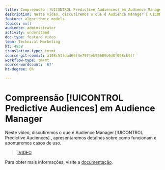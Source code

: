 ```yaml
---
title: Compreensão [!UICONTROL Predictive Audiences] em Audience Manager
description: Neste vídeo, discutiremos o que é Audience Manager [!UICONTROL Predictive Audiences] , apresentaremos detalhes sobre como funcionam e apontaremos casos de uso.
feature: algorithmic models
topics: null
audience: administrator
activity: understand
doc-type: feature video
team: Technical Marketing
kt: 4938
translation-type: tm+mt
source-git-commit: a108c51fdad66f4e7974eb96609b6d8f058cb6ff
workflow-type: tm+mt
source-wordcount: '67'
ht-degree: 0%

---
```



# Compreensão [!UICONTROL Predictive Audiences] em Audience Manager

Neste vídeo, discutiremos o que é Audience Manager [!UICONTROL Predictive Audiences] , apresentaremos detalhes sobre como funcionam e apontaremos casos de uso.

>[!VIDEO](https://video.tv.adobe.com/v/33629/?quality=12)

Para obter mais informações, visite a [documentação](https://docs.adobe.com/content/help/en/audience-manager/user-guide/features/algorithmic-models/predictive-audiences/predictive-audiences.html).
